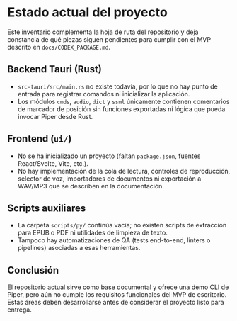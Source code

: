 # Estado actual del proyecto

Este inventario complementa la hoja de ruta del repositorio y deja constancia
de qué piezas siguen pendientes para cumplir con el MVP descrito en
`docs/CODEX_PACKAGE.md`.

## Backend Tauri (Rust)
- `src-tauri/src/main.rs` no existe todavía, por lo que no hay punto de entrada
  para registrar comandos ni inicializar la aplicación.
- Los módulos `cmds`, `audio`, `dict` y `ssml` únicamente contienen comentarios
  de marcador de posición sin funciones exportadas ni lógica que pueda invocar
  Piper desde Rust.

## Frontend (`ui/`)
- No se ha inicializado un proyecto (faltan `package.json`, fuentes React/Svelte,
  Vite, etc.).
- No hay implementación de la cola de lectura, controles de reproducción,
  selector de voz, importadores de documentos ni exportación a WAV/MP3 que se
  describen en la documentación.

## Scripts auxiliares
- La carpeta `scripts/py/` continúa vacía; no existen scripts de extracción para
  EPUB o PDF ni utilidades de limpieza de texto.
- Tampoco hay automatizaciones de QA (tests end-to-end, linters o pipelines)
  asociadas a esas herramientas.

## Conclusión
El repositorio actual sirve como base documental y ofrece una demo CLI de Piper,
pero aún no cumple los requisitos funcionales del MVP de escritorio. Estas
áreas deben desarrollarse antes de considerar el proyecto listo para entrega.
